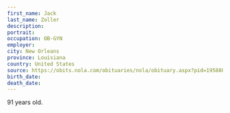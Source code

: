 ```yaml
---
first_name: Jack
last_name: Zoller
description: 
portrait: 
occupation: OB-GYN
employer: 
city: New Orleans
province: Louisiana
country: United States
source: https://obits.nola.com/obituaries/nola/obituary.aspx?pid=195880049
birth_date: 
death_date: 
---
```


91 years old.